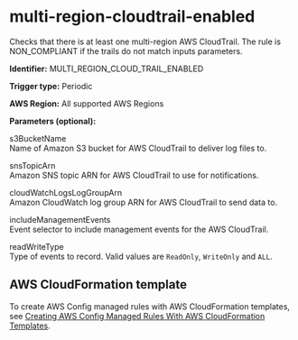 # multi\-region\-cloudtrail\-enabled<a name="multi-region-cloudtrail-enabled"></a>

Checks that there is at least one multi\-region AWS CloudTrail\. The rule is NON\_COMPLIANT if the trails do not match inputs parameters\.

**Identifier:** MULTI\_REGION\_CLOUD\_TRAIL\_ENABLED

**Trigger type:** Periodic

**AWS Region:** All supported AWS Regions

**Parameters \(optional\):**

 s3BucketName  
Name of Amazon S3 bucket for AWS CloudTrail to deliver log files to\.

 snsTopicArn  
Amazon SNS topic ARN for AWS CloudTrail to use for notifications\.

cloudWatchLogsLogGroupArn  
Amazon CloudWatch log group ARN for AWS CloudTrail to send data to\.

includeManagementEvents  
Event selector to include management events for the AWS CloudTrail\.

readWriteType  
Type of events to record\. Valid values are `ReadOnly`, `WriteOnly` and `ALL`\.

## AWS CloudFormation template<a name="w24aac11c29c17d249c15"></a>

To create AWS Config managed rules with AWS CloudFormation templates, see [Creating AWS Config Managed Rules With AWS CloudFormation Templates](aws-config-managed-rules-cloudformation-templates.md)\.